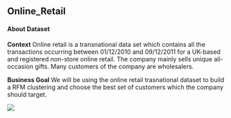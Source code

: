 

##  Online_Retail
#### About Dataset
**Context**
Online retail is a transnational data set which contains all the transactions occurring between 01/12/2010 and 09/12/2011 for a UK-based and registered non-store online retail. The company mainly sells unique all-occasion gifts. Many customers of the company are wholesalers.

**Business Goal**
We will be using the online retail trasnational dataset to build a RFM clustering and choose the best set of customers which the company should target.



![](https://th.bing.com/th/id/OIP.Kvx54lE82Qje8Z0yMxt1YQHaE7?pid=ImgDet&rs=1)
